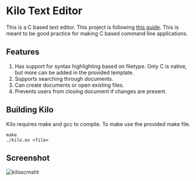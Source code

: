 # Kilo Text Editor
This is a C based text editor. This project is following [this guide](http://viewsourcecode.org/snaptoken/kilo/index.html). This is meant to be good practice for making C based command line applications.
## Features
1. Has support for syntax highlighting based on filetype. Only C is native, but more can be added in the provided template.
2. Supports searching through documents.
3. Can create documents or open existing files.
4. Prevents users from closing document if changes are present.
## Building Kilo
Kilo requires make and gcc to compile. To make use the provided make file.
```
make
./kilo.ex <file>
```
## Screenshot
![kiloscrnsht](https://i.imgur.com/edA9nYd.png)

